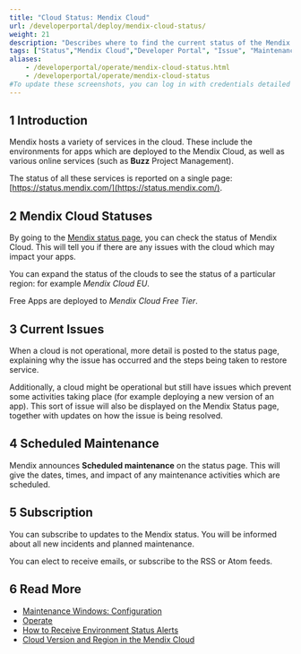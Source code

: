 ```yaml
---
title: "Cloud Status: Mendix Cloud"
url: /developerportal/deploy/mendix-cloud-status/
weight: 21
description: "Describes where to find the current status of the Mendix Cloud."
tags: ["Status","Mendix Cloud","Developer Portal", "Issue", "Maintenance", "Subscribe"]
aliases:
    - /developerportal/operate/mendix-cloud-status.html
    - /developerportal/operate/mendix-cloud-status
#To update these screenshots, you can log in with credentials detailed in How to Update Screenshots Using Team Apps.
---
```


## 1 Introduction

Mendix hosts a variety of services in the cloud. These include the environments for apps which are deployed to the Mendix Cloud, as well as various online services (such as **Buzz** Project Management).

The status of all these services is reported on a single page: [https://status.mendix.com/](https://status.mendix.com/).

## 2 Mendix Cloud Statuses

By going to the [Mendix status page](https://status.mendix.com/), you can check the status of Mendix Cloud. This will tell you if there are any issues with the cloud which may impact your apps.

You can expand the status of the clouds to see the status of a particular region: for example *Mendix Cloud EU*.

Free Apps are deployed to *Mendix Cloud Free Tier*.

## 3 Current Issues

When a cloud is not operational, more detail is posted to the status page, explaining why the issue has occurred and the steps being taken to restore service.

Additionally, a cloud might be operational but still have issues which prevent some activities taking place (for example deploying a new version of an app). This sort of issue will also be displayed on the Mendix Status page, together with updates on how the issue is being resolved.

## 4 Scheduled Maintenance

Mendix announces **Scheduled maintenance** on the status page. This will give the dates, times, and impact of any maintenance activities which are scheduled.

## 5 Subscription

You can subscribe to updates to the Mendix status. You will be informed about all new incidents and planned maintenance.

You can elect to receive emails, or subscribe to the RSS or Atom feeds.

## 6 Read More

* [Maintenance Windows: Configuration](/developerportal/deploy/maintenance-windows/)
* [Operate](/developerportal/operate/)
* [How to Receive Environment Status Alerts](/developerportal/operate/receive-alerts/)
* [Cloud Version and Region in the Mendix Cloud](/developerportal/deploy/cloud-version-region/)
